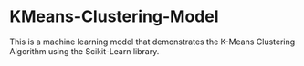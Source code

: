 # KMeans-Clustering-Model
This is a machine learning  model that demonstrates the K-Means Clustering Algorithm using the Scikit-Learn library.
